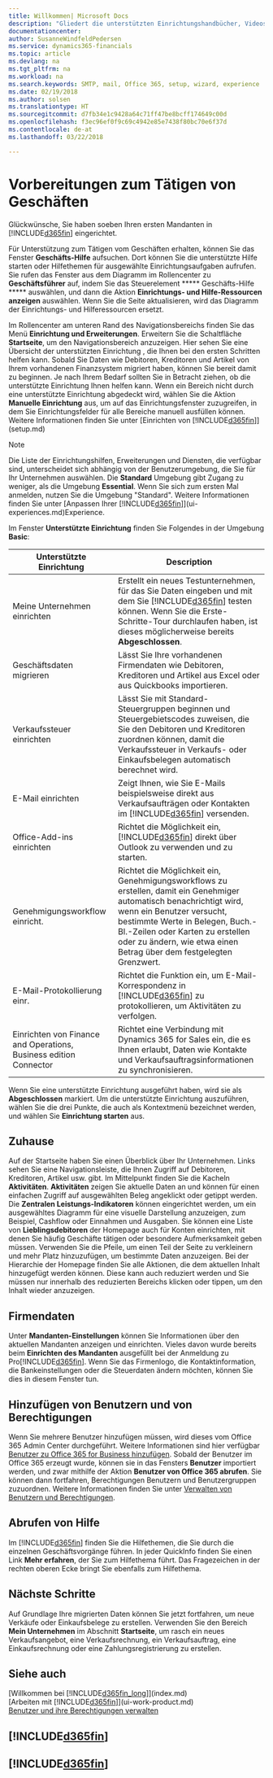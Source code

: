 ```yaml
---
title: Willkommen| Microsoft Docs
description: "Gliedert die unterstützten Einrichtungshandbücher, Videos, Hilfethemen, Seiten und Fenster, die sie verwenden, um Finance and Operations, Business edition zu nutzen."
documentationcenter: 
author: SusanneWindfeldPedersen
ms.service: dynamics365-financials
ms.topic: article
ms.devlang: na
ms.tgt_pltfrm: na
ms.workload: na
ms.search.keywords: SMTP, mail, Office 365, setup, wizard, experience
ms.date: 02/19/2018
ms.author: solsen
ms.translationtype: HT
ms.sourcegitcommit: d7fb34e1c9428a64c71ff47be8bcff174649c00d
ms.openlocfilehash: f3ec96ef0f9c69c4942e85e7438f80bc70e6f37d
ms.contentlocale: de-at
ms.lasthandoff: 03/22/2018

---
```

# <a name="getting-ready-for-doing-business"></a>Vorbereitungen zum Tätigen von Geschäften
Glückwünsche, Sie haben soeben Ihren ersten Mandanten in [!INCLUDE[d365fin](includes/d365fin_md.md)]  eingerichtet.

Für Unterstützung zum Tätigen vom Geschäften erhalten, können Sie das Fenster **Geschäfts-Hilfe** aufsuchen. Dort können Sie die unterstützte Hilfe starten oder Hilfethemen für ausgewählte Einrichtungsaufgaben aufrufen. Sie rufen das Fenster aus dem Diagramm im Rollencenter zu **Geschäftsführer** auf, indem Sie das Steuerelement ***** Geschäfts-Hilfe ***** auswählen, und dann die Aktion **Einrichtungs- und Hilfe-Ressourcen anzeigen** auswählen. Wenn Sie die Seite aktualisieren, wird das Diagramm der Einrichtungs- und Hilferessourcen ersetzt.

Im Rollencenter am unteren Rand des Navigationsbereichs finden Sie das Menü **Einrichtung und Erweiterungen**. Erweitern Sie die Schaltfläche **Startseite**, um den Navigationsbereich anzuzeigen. Hier sehen Sie eine Übersicht der unterstützten Einrichtung , die Ihnen bei den ersten Schritten helfen kann. Sobald Sie Daten wie Debitoren, Kreditoren und Artikel von Ihrem vorhandenen Finanzsystem migriert haben, können Sie bereit damit zu beginnen. Je nach Ihrem Bedarf sollten Sie in Betracht ziehen, ob die unterstützte Einrichtung Ihnen helfen kann. Wenn ein Bereich nicht durch eine unterstützte Einrichtung abgedeckt wird, wählen Sie die Aktion **Manuelle Einrichtung**  aus, um auf das Einrichtungsfenster zuzugreifen, in dem Sie Einrichtungsfelder für alle Bereiche manuell ausfüllen können. Weitere Informationen finden Sie unter [Einrichten von [!INCLUDE[d365fin](includes/d365fin_md.md)]](setup.md)

> [!NOTE]  
>   Die Liste der Einrichtungshilfen, Erweiterungen und Diensten, die verfügbar sind, unterscheidet sich abhängig von der Benutzerumgebung, die Sie für Ihr Unternehmen auswählen. Die **Standard** Umgebung gibt Zugang zu weniger, als die Umgebung **Essential**. Wenn Sie sich zum ersten Mal anmelden, nutzen Sie die Umgebung "Standard". Weitere Informationen finden Sie unter [Anpassen Ihrer [!INCLUDE[d365fin](includes/d365fin_md.md)]](ui-experiences.md)Experience.

Im Fenster **Unterstützte Einrichtung** finden Sie Folgendes in der Umgebung **Basic**:

| Unterstützte Einrichtung | Description |
| --- | --- |
| Meine Unternehmen einrichten |Erstellt ein neues Testunternehmen, für das Sie Daten eingeben und mit dem Sie [!INCLUDE[d365fin](includes/d365fin_md.md)] testen können. Wenn Sie die Erste-Schritte-Tour durchlaufen haben, ist dieses möglicherweise bereits **Abgeschlossen**. |
| Geschäftsdaten migrieren |Lässt Sie Ihre vorhandenen Firmendaten wie Debitoren, Kreditoren und Artikel aus Excel oder aus Quickbooks importieren. |
| Verkaufssteuer einrichten |Lässt Sie mit Standard-Steuergruppen beginnen und Steuergebietscodes zuweisen, die Sie den Debitoren und Kreditoren zuordnen können, damit die Verkaufssteuer in Verkaufs- oder Einkaufsbelegen automatisch berechnet wird. |
| E-Mail einrichten |Zeigt Ihnen, wie Sie E-Mails beispielsweise direkt aus Verkaufsaufträgen oder Kontakten im [!INCLUDE[d365fin](includes/d365fin_md.md)] versenden. |
| Office-Add-ins einrichten |Richtet die Möglichkeit ein, [!INCLUDE[d365fin](includes/d365fin_md.md)] direkt über Outlook zu verwenden und zu starten. |
| Genehmigungsworkflow einricht. |Richtet die Möglichkeit ein, Genehmigungsworkflows zu erstellen, damit ein Genehmiger automatisch benachrichtigt wird, wenn ein Benutzer versucht, bestimmte Werte in Belegen, Buch.-Bl.-Zeilen oder Karten zu erstellen oder zu ändern, wie etwa einen Betrag über dem festgelegten Grenzwert. |
| E-Mail-Protokollierung einr. |Richtet die Funktion ein, um E-Mail-Korrespondenz in [!INCLUDE[d365fin](includes/d365fin_md.md)] zu protokollieren, um Aktivitäten zu verfolgen. |
| Einrichten von Finance and Operations, Business edition Connector |Richtet eine Verbindung mit Dynamics 365 for Sales ein, die es Ihnen erlaubt, Daten wie Kontakte und Verkaufsauftragsinformationen zu synchronisieren. |

Wenn Sie eine unterstützte Einrichtung ausgeführt haben, wird sie als **Abgeschlossen** markiert. Um die unterstützte Einrichtung auszuführen, wählen Sie die drei Punkte, die auch als Kontextmenü bezeichnet werden, und wählen Sie **Einrichtung starten** aus.

## <a name="home"></a>Zuhause
Auf der Startseite haben Sie einen Überblick über Ihr Unternehmen. Links sehen Sie eine Navigationsleiste, die Ihnen Zugriff auf Debitoren, Kreditoren, Artikel usw. gibt. Im Mittelpunkt finden Sie die Kacheln **Aktivitäten**. **Aktivitäten** zeigen Sie aktuelle Daten an und können für einen einfachen Zugriff auf ausgewählten Beleg angeklickt oder getippt werden. Die **Zentralen Leistungs-Indikatoren** können eingerichtet werden, um ein ausgewähltes Diagramm für eine visuelle Darstellung anzuzeigen, zum Beispiel, Cashflow oder Einnahmen und Ausgaben. Sie können eine Liste von **Lieblingsdebitoren** der Homepage auch für Konten einrichten, mit denen Sie häufig Geschäfte tätigen oder besondere Aufmerksamkeit geben müssen.
Verwenden Sie die Pfeile, um einen Teil der Seite zu verkleinern und mehr Platz hinzuzufügen, um bestimmte Daten anzuzeigen. Bei der Hierarchie der Homepage finden Sie alle Aktionen, die dem aktuellen Inhalt hinzugefügt werden können. Diese kann auch reduziert werden und Sie müssen nur innerhalb des reduzierten Bereichs klicken oder tippen, um den Inhalt wieder anzuzeigen.

## <a name="company-information"></a>Firmendaten
Unter **Mandanten-Einstellungen** können Sie Informationen über den aktuellen Mandanten anzeigen und einrichten. Vieles davon wurde bereits beim **Einrichten des Mandanten** ausgefüllt bei der Anmeldung zu Pro[!INCLUDE[d365fin](includes/d365fin_md.md)]. Wenn Sie das Firmenlogo, die Kontaktinformation, die Bankeinstellungen oder die Steuerdaten ändern möchten, können Sie dies in diesem Fenster tun.    

## <a name="adding-users-and-permissions"></a>Hinzufügen von Benutzern und von Berechtigungen
Wenn Sie mehrere Benutzer hinzufügen müssen, wird dieses vom Office 365 Admin Center durchgeführt. Weitere Informationen sind hier verfügbar [Benutzer zu Office 365 for Business hinzufügen](https://support.office.com/en-us/article/Add-users-to-Office-365-for-business-435ccec3-09dd-4587-9ebd-2f3cad6bc2bc). Sobald der Benutzer im Office 365 erzeugt wurde, können sie in das Fensters **Benutzer** importiert werden, und zwar mithilfe der Aktion **Benutzer von Office 365 abrufen**. Sie können dann fortfahren, Berechtigungen Benutzern und Benutzergruppen zuzuordnen. Weitere Informationen finden Sie unter [Verwalten von Benutzern und Berechtigungen](ui-how-users-permissions.md).  

## <a name="getting-help"></a>Abrufen von Hilfe
Im [!INCLUDE[d365fin](includes/d365fin_md.md)]  finden Sie die Hilfethemen, die Sie durch die einzelnen Geschäftsvorgänge führen. In jeder QuickInfo finden Sie einen Link **Mehr erfahren**, der Sie zum Hilfethema führt. Das Fragezeichen in der rechten oberen Ecke bringt Sie ebenfalls zum Hilfethema.
## <a name="next-steps"></a>Nächste Schritte
Auf Grundlage Ihre migrierten Daten können Sie jetzt fortfahren, um neue Verkäufe oder Einkaufsbelege zu erstellen. Verwenden Sie den Bereich **Mein Unternehmen** im Abschnitt **Startseite**, um rasch ein neues Verkaufsangebot, eine Verkaufsrechnung, ein Verkaufsauftrag, eine Einkaufsrechnung oder eine Zahlungsregistrierung zu erstellen.

## <a name="see-also"></a>Siehe auch
[Willkommen bei [!INCLUDE[d365fin_long](includes/d365fin_long_md.md)]](index.md)  
[Arbeiten mit [!INCLUDE[d365fin](includes/d365fin_md.md)]](ui-work-product.md)  
[Benutzer und ihre Berechtigungen verwalten](ui-how-users-permissions.md)

## [!INCLUDE[d365fin](includes/free_trial_md.md)]  
## [!INCLUDE[d365fin](includes/training_link_md.md)]

